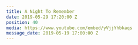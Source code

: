 ```yaml
---
title: A Night To Remember
date: 2019-05-29 17:20:00 Z
position: 40
media: https://www.youtube.com/embed/yVjjYhbkaqs
message_date: 2019-05-19 17:00:00 Z
---
```


